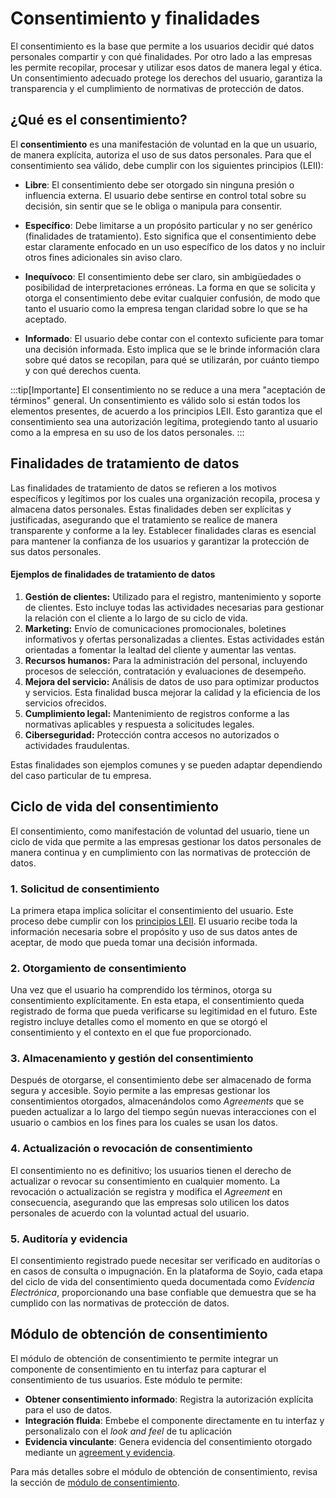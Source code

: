 
# Consentimiento y finalidades

El consentimiento es la base que permite a los usuarios decidir qué datos personales compartir y con qué finalidades. Por otro lado a las empresas les permite recopilar, procesar y utilizar esos datos de manera legal y ética. Un consentimiento adecuado protege los derechos del usuario, garantiza la transparencia y el cumplimiento de normativas de protección de datos.

## ¿Qué es el consentimiento?

El **consentimiento** es una manifestación de voluntad en la que un usuario, de manera explícita, autoriza el uso de sus datos personales. Para que el consentimiento sea válido, debe cumplir con los siguientes principios (LEII):

- **Libre**: El consentimiento debe ser otorgado sin ninguna presión o influencia externa. El usuario debe sentirse en control total sobre su decisión, sin sentir que se le obliga o manipula para consentir.

- **Específico**: Debe limitarse a un propósito particular y no ser genérico (finalidades de tratamiento). Esto significa que el consentimiento debe estar claramente enfocado en un uso específico de los datos y no incluir otros fines adicionales sin aviso claro.

- **Inequívoco**: El consentimiento debe ser claro, sin ambigüedades o posibilidad de interpretaciones erróneas. La forma en que se solicita y otorga el consentimiento debe evitar cualquier confusión, de modo que tanto el usuario como la empresa tengan claridad sobre lo que se ha aceptado.

- **Informado**: El usuario debe contar con el contexto suficiente para tomar una decisión informada. Esto implica que se le brinde información clara sobre qué datos se recopilan, para qué se utilizarán, por cuánto tiempo y con qué derechos cuenta.

:::tip[Importante]
El consentimiento no se reduce a una mera "aceptación de términos" general. Un consentimiento es válido solo si están todos los elementos  presentes, de acuerdo a los principios LEII. Esto garantiza que el consentimiento sea una autorización legítima, protegiendo tanto al usuario como a la empresa en su uso de los datos personales.
:::

## Finalidades de tratamiento de datos

Las finalidades de tratamiento de datos se refieren a los motivos específicos y legítimos por los cuales una organización recopila, procesa y almacena datos personales. Estas finalidades deben ser explícitas y justificadas, asegurando que el tratamiento se realice de manera transparente y conforme a la ley. Establecer finalidades claras es esencial para mantener la confianza de los usuarios y garantizar la protección de sus datos personales.

#### Ejemplos de finalidades de tratamiento de datos
1. **Gestión de clientes:** Utilizado para el registro, mantenimiento y soporte de clientes. Esto incluye todas las actividades necesarias para gestionar la relación con el cliente a lo largo de su ciclo de vida.
2. **Marketing:** Envío de comunicaciones promocionales, boletines informativos y ofertas personalizadas a clientes. Estas actividades están orientadas a fomentar la lealtad del cliente y aumentar las ventas.
3. **Recursos humanos:** Para la administración del personal, incluyendo procesos de selección, contratación y evaluaciones de desempeño.
4. **Mejora del servicio:** Análisis de datos de uso para optimizar productos y servicios. Esta finalidad busca mejorar la calidad y la eficiencia de los servicios ofrecidos.
5. **Cumplimiento legal:** Mantenimiento de registros conforme a las normativas aplicables y respuesta a solicitudes legales.
6. **Ciberseguridad:** Protección contra accesos no autorizados o actividades fraudulentas.

Estas finalidades son ejemplos comunes y se pueden adaptar dependiendo del caso particular de tu empresa.

## Ciclo de vida del consentimiento

El consentimiento, como manifestación de voluntad del usuario, tiene un ciclo de vida que permite a las empresas gestionar los datos personales de manera continua y en cumplimiento con las normativas de protección de datos.

### 1. Solicitud de consentimiento
La primera etapa implica solicitar el consentimiento del usuario. Este proceso debe cumplir con los [principios LEII](#qué-es-el-consentimiento). El usuario recibe toda la información necesaria sobre el propósito y uso de sus datos antes de aceptar, de modo que pueda tomar una decisión informada.

### 2. Otorgamiento de consentimiento
Una vez que el usuario ha comprendido los términos, otorga su consentimiento explícitamente. En esta etapa, el consentimiento queda registrado de forma que pueda verificarse su legitimidad en el futuro. Este registro incluye detalles como el momento en que se otorgó el consentimiento y el contexto en el que fue proporcionado.

### 3. Almacenamiento y gestión del consentimiento
Después de otorgarse, el consentimiento debe ser almacenado de forma segura y accesible. Soyio permite a las empresas gestionar los consentimientos otorgados, almacenándolos como *Agreements* que se pueden actualizar a lo largo del tiempo según nuevas interacciones con el usuario o cambios en los fines para los cuales se usan los datos.

### 4. Actualización o revocación de consentimiento
El consentimiento no es definitivo; los usuarios tienen el derecho de actualizar o revocar su consentimiento en cualquier momento. La revocación o actualización se registra y modifica el *Agreement* en consecuencia, asegurando que las empresas solo utilicen los datos personales de acuerdo con la voluntad actual del usuario.

### 5. Auditoría y evidencia
El consentimiento registrado puede necesitar ser verificado en auditorías o en casos de consulta o impugnación. En la plataforma de Soyio, cada etapa del ciclo de vida del consentimiento queda documentada como *Evidencia Electrónica*, proporcionando una base confiable que demuestra que se ha cumplido con las normativas de protección de datos.

## Módulo de obtención de consentimiento

El módulo de obtención de consentimiento te permite integrar un componente de consentimiento en tu interfaz para capturar el consentimiento de tus usuarios. Este módulo te permite:

- **Obtener consentimiento informado**: Registra la autorización explícita para el uso de datos.
- **Integración fluida**: Embebe el componente directamente en tu interfaz y personalizalo con el *look and feel* de tu aplicación
- **Evidencia vinculante**: Genera evidencia del consentimiento otorgado mediante un [agreement y evidencia](../concepts/agreement).

Para más detalles sobre el módulo de obtención de consentimiento, revisa la sección de [módulo de consentimiento](../modules/consent.mdx).
